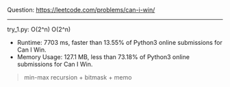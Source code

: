 Question: https://leetcode.com/problems/can-i-win/

---

try_1.py: O(2^n) O(2^n)

* Runtime: 7703 ms, faster than 13.55% of Python3 online submissions for Can I Win.
* Memory Usage: 127.1 MB, less than 73.18% of Python3 online submissions for Can I Win.

> min-max recursion + bitmask + memo
